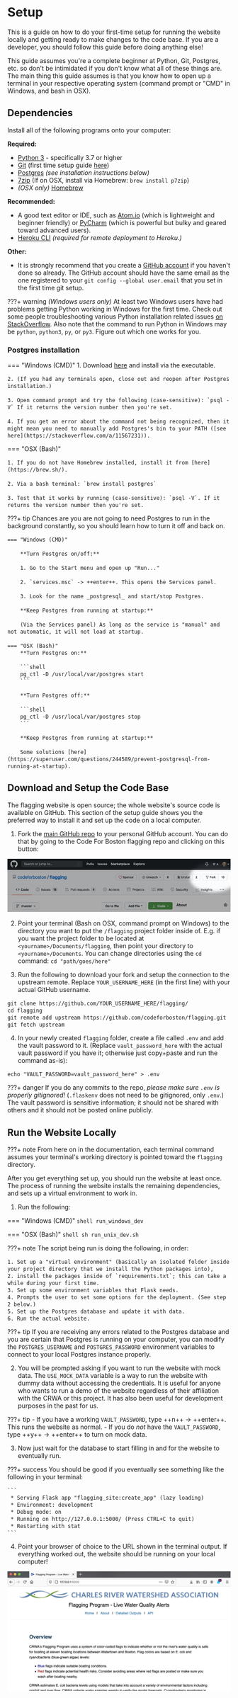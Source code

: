 # Setup

This is a guide on how to do your first-time setup for running the website locally and getting ready to make changes to the code base. If you are a developer, you should follow this guide before doing anything else!

This guide assumes you're a complete beginner at Python, Git, Postgres, etc. so don't be intimidated if you don't know what all of these things are. The main thing this guide assumes is that you know how to open up a terminal in your respective operating system (command prompt or "CMD" in Windows, and bash in OSX).

## Dependencies

Install all of the following programs onto your computer:

**Required:**

- [Python 3](https://www.python.org/downloads/) - specifically 3.7 or higher
- [Git](https://git-scm.com/book/en/v2/Getting-Started-Installing-Git) (first time setup guide [here](https://git-scm.com/book/en/v2/Getting-Started-First-Time-Git-Setup))
- [Postgres](https://www.postgresql.org/) _(see installation instructions below)_
- [7zip](https://www.7-zip.org/) (If on OSX, install via Homebrew: `brew install p7zip`)
- _(OSX only)_ [Homebrew](https://brew.sh/)

**Recommended:**

- A good text editor or IDE, such as [Atom.io](https://atom.io/) (which is lightweight and beginner friendly) or [PyCharm](https://www.jetbrains.com/pycharm/) (which is powerful but bulky and geared toward advanced users).
- [Heroku CLI](https://devcenter.heroku.com/articles/heroku-cli) _(required for remote deployment to Heroku.)_

**Other:**

- It is strongly recommend that you create a [GitHub account](https://github.com/) if you haven't done so already. The GitHub account should have the same email as the one registered to your `git config --global user.email` that you set in the first time git setup.

???+ warning
    _(Windows users only)_ At least two Windows users have had problems getting Python working in Windows for the first time. Check out some people troubleshooting various Python installation related issues [on StackOverflow](https://stackoverflow.com/questions/13596505/python-not-working-in-command-prompt). Also note that the command to run Python in Windows may be `python`, `python3`, `py`, or `py3`. Figure out which one works for you.

### Postgres installation

=== "Windows (CMD)"
    1. Download [here](https://www.postgresql.org/download/windows/) and install via the executable.
    
    2. (If you had any terminals open, close out and reopen after Postgres installation.)
    
    3. Open command prompt and try the following (case-sensitive): `psql -V` If it returns the version number then you're set.
    
    4. If you get an error about the command not being recognized, then it might mean you need to manually add Postgres's bin to your PATH ([see here](https://stackoverflow.com/a/11567231)).

=== "OSX (Bash)"

    1. If you do not have Homebrew installed, install it from [here](https://brew.sh/).
    
    2. Via a bash terminal: `brew install postgres`
    
    3. Test that it works by running (case-sensitive): `psql -V`. If it returns the version number then you're set.

???+ tip
    Chances are you are not going to need Postgres to run in the background constantly, so you should learn how to turn it off and back on.
    
    === "Windows (CMD)"
        
        **Turn Postgres on/off:**
        
        1. Go to the Start menu and open up "Run..."
        
        2. `services.msc` -> ++enter++. This opens the Services panel.
        
        3. Look for the name _postgresql_ and start/stop Postgres.
        
        **Keep Postgres from running at startup:**
        
        (Via the Services panel) As long as the service is "manual" and not automatic, it will not load at startup.
        
    === "OSX (Bash)"        
        **Turn Postgres on:**
        
        ```shell
        pg_ctl -D /usr/local/var/postgres start
        ```
        
        **Turn Postgres off:**

        ```shell
        pg_ctl -D /usr/local/var/postgres stop
        ```
        
        **Keep Postgres from running at startup:**
        
        Some solutions [here](https://superuser.com/questions/244589/prevent-postgresql-from-running-at-startup).

## Download and Setup the Code Base

The flagging website is open source; the whole website's source code is available on GitHub. This section of the setup guide shows you the preferred way to install it and set up the code on a local computer.

1. Fork the [main GitHub repo](https://github.com/codeforboston/flagging/) to your personal GitHub account. You can do that by going to the Code For Boston flagging repo and clicking on this button:

![](img/github_fork.png)

2. Point your terminal (Bash on OSX, command prompt on Windows) to the directory you want to put the `/flagging` project folder inside of. E.g. if you want the project folder to be located at `<yourname>/Documents/flagging`, then point your directory to `<yourname>/Documents`. You can change directories using the `cd` command: `cd "path/goes/here"`

3. Run the following to download your fork and setup the connection to the upstream remote. Replace `YOUR_USERNAME_HERE` (in the first line) with your actual GitHub username.

```shell
git clone https://github.com/YOUR_USERNAME_HERE/flagging/
cd flagging
git remote add upstream https://github.com/codeforboston/flagging.git
git fetch upstream
```

4. In your newly created `flagging` folder, create a file called `.env` and add the vault password to it. (Replace `vault_password_here` with the actual vault password if you have it; otherwise just copy+paste and run the command as-is):

```shell
echo "VAULT_PASSWORD=vault_password_here" > .env
```

???+ danger
    If you do any commits to the repo, _please make sure `.env` is properly gitignored!_ (`.flaskenv` does not need to be gitignored, only `.env`.) The vault password is sensitive information; it should not be shared with others and it should not be posted online publicly.

## Run the Website Locally

???+ note
    From here on in the documentation, each terminal command assumes your terminal's working directory is pointed toward the `flagging` directory.

After you get everything set up, you should run the website at least once. The process of running the website installs the remaining dependencies, and sets up a virtual environment to work in.

1. Run the following:

=== "Windows (CMD)"
    ```shell
    run_windows_dev
    ```

=== "OSX (Bash)"
    ```shell
    sh run_unix_dev.sh
    ```

???+ note
    The script being run is doing the following, in order:
    
    1. Set up a "virtual environment" (basically an isolated folder inside your project directory that we install the Python packages into),
    2. install the packages inside of `requirements.txt`; this can take a while during your first time.
    3. Set up some environment variables that Flask needs.
    4. Prompts the user to set some options for the deployment. (See step 2 below.)
    5. Set up the Postgres database and update it with data.
    6. Run the actual website.

???+ tip
    If you are receiving any errors related to the Postgres database and you are certain that Postgres is running on your computer, you can modify the `POSTGRES_USERNAME` and `POSTGRES_PASSWORD` environment variables to connect to your local Postgres instance properly.

2. You will be prompted asking if you want to run the website with mock data. The `USE_MOCK_DATA` variable is a way to run the website with dummy data without accessing the credentials. It is useful for anyone who wants to run a demo of the website regardless of their affiliation with the CRWA or this project. It has also been useful for development purposes in the past for us.

???+ tip
    - If you have a working `VAULT_PASSWORD`, type ++n++ -> ++enter++. This runs the website as normal.
    - If you do _not_ have the `VAULT_PASSWORD`, type ++y++ -> ++enter++ to turn on mock data.

3. Now just wait for the database to start filling in and for the website to eventually run.

???+ success
    You should be good if you eventually see something like the following in your terminal:
    
    ```
     * Serving Flask app "flagging_site:create_app" (lazy loading)
     * Environment: development
     * Debug mode: on
     * Running on http://127.0.0.1:5000/ (Press CTRL+C to quit)
     * Restarting with stat
    ```

4. Point your browser of choice to the URL shown in the terminal output. If everything worked out, the website should be running on your local computer!

![](img/successful_run.png)
